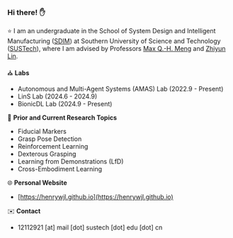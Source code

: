 ### Hi there! ✋

⭐ I am an undergraduate in the School of System Design and Intelligent Manufacturing ([SDIM](https://sdim.sustech.edu.cn/)) at Southern University of Science and Technology ([SUSTech](https://www.sustech.edu.cn/en/)), where I am advised by Professors [Max Q.-H. Meng](https://scholar.google.ca/citations?user=DxDCU7AAAAAJ&hl=en) and [Zhiyun Lin](https://scholar.google.com/citations?user=ic9y2dIAAAAJ&hl=zh-CN&oi=ao).

⛪ **Labs**
-  Autonomous and Multi-Agent Systems (AMAS) Lab (2022.9 - Present)
-  LinS Lab (2024.6 - 2024.9)
-  BionicDL Lab (2024.9 - Present)

📝 **Prior and Current Research Topics**
- Fiducial Markers
- Grasp Pose Detection
- Reinforcement Learning
- Dexterous Grasping
- Learning from Demonstrations (LfD)
- Cross-Embodiment Learning

🌐 **Personal Website**
- [https://henrywjl.github.io](https://henrywjl.github.io)

✉️ **Contact**
- 12112921 [at] mail [dot] sustech [dot] edu [dot] cn
